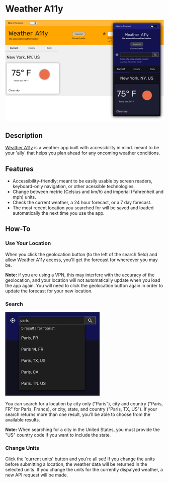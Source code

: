 # Weather A11y

![an image showing the desktop and mobile views of the app](./README_assets/app-image-m.png)

## Description

[Weather A11y](https://thatblindgeye.github.io/weather-a11y/) is a weather app built with accessibility in mind. meant to be your 'ally' that helps you plan ahead for any oncoming weather conditions.

## Features

- Accessibility-friendly; meant to be easily usable by screen readers, keyboard-only navigation, or other acessible technologies.
- Change between metric (Celsius and km/h) and imperial (Fahrenheit and mph) units.
- Check the current weather, a 24 hour forecast, or a 7 day forecast.
- The most recent location you searched for will be saved and loaded automatically the next time you use the app.

## How-To

### Use Your Location

When you click the geolocation button (to the left of the search field) and allow Weather A11y access, you'll get the forecast for whereever you may be.

**Note:** if you are using a VPN, this may interfere with the accuracy of the geolocation, and your location will not automatically update when you load the app again. You will need to click the geolocation button again in order to update the forecast for your new location.

### Search

![an image showing search results](./README_assets/search-results-screenshot.png)

You can search for a location by city only ("Paris"), city and country ("Paris, FR" for Paris, France), or city, state, and country ("Paris, TX, US"). If your search returns more than one result, you'll be able to choose from the available results.

**Note:** When searching for a city in the United States, you must provide the "US" country code if you want to include the state.

### Change Units

Click the 'current units' button and you're all set! If you change the units before submitting a location, the weather data will be returned in the selected units. If you change the units for the currently dispalyed weather, a new API request will be made.

